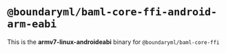 # `@boundaryml/baml-core-ffi-android-arm-eabi`

This is the **armv7-linux-androideabi** binary for `@boundaryml/baml-core-ffi`
